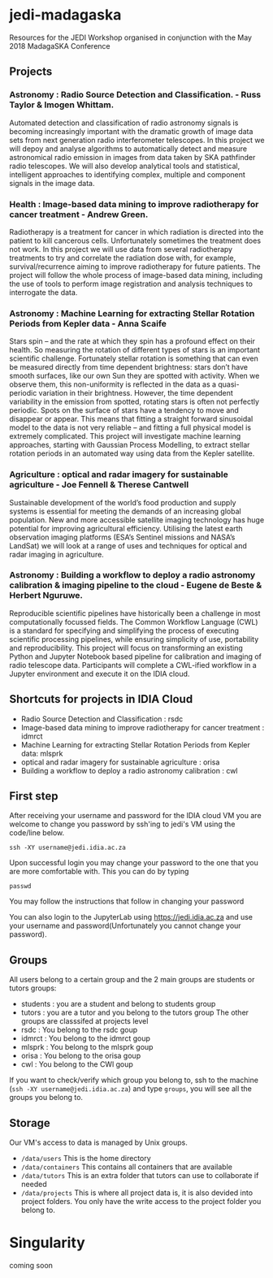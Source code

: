 # jedi-madagaska
Resources for the JEDI Workshop organised in conjunction with the May 2018 MadagaSKA Conference

## Projects
### Astronomy : Radio Source Detection and Classification. - Russ Taylor & Imogen Whittam.

Automated detection and classification of radio astronomy signals is becoming increasingly important with the dramatic growth of image data sets from next generation radio interferometer telescopes.  In this project we will depoy and analyse algorithms to automatically detect and measure astronomical radio emission in images from data taken by SKA pathfinder radio telescopes.  We will also develop analytical tools and statistical, intelligent approaches to identifying complex, multiple and component signals in the image data.

### Health : Image-based data mining to improve radiotherapy for cancer treatment - Andrew Green. 

Radiotherapy is a treatment for cancer in which radiation is directed into the patient to kill cancerous cells. Unfortunately sometimes the treatment does not work. In this project we will use data from several radiotherapy treatments to try and correlate the radiation dose with, for example, survival/recurrence aiming to improve radiotherapy for future patients. The project will follow the whole process of image-based data mining, including the use of tools to perform image registration and analysis techniques to interrogate the data.

### Astronomy : Machine Learning for extracting Stellar Rotation Periods from Kepler data - Anna Scaife
Stars spin – and the rate at which they spin has a profound effect on their health.  So measuring the rotation of different types of stars is an important scientific challenge. Fortunately stellar rotation is something that can even be measured directly from time dependent brightness: stars don’t have smooth surfaces, like our own Sun they are spotted with activity. When we observe them, this non-uniformity is reflected in the data  as a quasi-periodic variation in their brightness. However, the time dependent variability in the emission from spotted, rotating stars is often not perfectly periodic. Spots on the surface of stars have a tendency to move and disappear or appear. This means that fitting a straight forward sinusoidal model to the data is not very reliable – and fitting a full physical model is extremely complicated. This project will investigate machine learning approaches, starting with Gaussian Process Modelling, to extract stellar rotation periods in an automated way  using data from the Kepler satellite.

### Agriculture : optical and radar imagery for sustainable agriculture - Joe Fennell & Therese Cantwell
Sustainable development of the world’s food production and supply systems is essential for meeting the demands of an increasing global population. New and more accessible satellite imaging technology has huge potential for improving agricultural efficiency. Utilising the latest earth observation imaging platforms (ESA’s Sentinel missions and NASA’s LandSat) we will look at a range of uses and techniques for optical and radar imaging in agriculture.

### Astronomy : Building a workflow to deploy a radio astronomy calibration & imaging pipeline to the cloud - Eugene de Beste & Herbert Nguruwe. 
Reproducible scientific pipelines have historically been a challenge in most computationally focussed fields. The Common Workflow Language (CWL) is a standard for specifying and simplifying the process of executing scientific processing pipelines, while ensuring simplicity of use, portability and reproducibility. This project will focus on transforming an existing Python and Jupyter Notebook based pipeline for calibration and imaging of radio telescope data. Participants will complete a CWL-ified workflow in a Jupyter environment and execute it on the IDIA cloud.

## Shortcuts for projects in IDIA Cloud
- Radio Source Detection and Classification : rsdc
- Image-based data mining to improve radiotherapy for cancer treatment : idmrct
- Machine Learning for extracting Stellar Rotation Periods from Kepler data: mlsprk
- optical and radar imagery for sustainable agriculture : orisa
- Building a workflow to deploy a radio astronomy calibration : cwl


## First step
 After receiving your username and password for the IDIA cloud VM you are welcome to change you password by 
 ssh'ing to jedi's VM using the code/line below.
 ```
 ssh -XY username@jedi.idia.ac.za
 ```
 Upon successful login you may change your password to the one that you are more comfortable with. This you can do by typing
 ```
 passwd
 ```
You may follow the instructions that follow in changing your password

You can also login to the JupyterLab using https://jedi.idia.ac.za  and use your username and password(Unfortunately you cannot change your password).

## Groups
All users  belong to a certain group and the 2 main groups are students or tutors groups:
- students : you are a student and belong to students group
- tutors : you are a tutor and you belong to the tutors group
The  other groups are classsifed at projects level
- rsdc :  You belong to the rsdc goup
- idmrct :  You belong to the idmrct goup
- mlsprk :  You belong to the mlsprk goup
- orisa :  You belong to the orisa goup
- cwl :  You belong to the CWl goup

If you want to check/verify which group you belong to, ssh to the machine (`ssh -XY username@jedi.idia.ac.za`) and type `groups`, you will see all the groups you belong to.

## Storage
Our VM's access to data is managed by Unix groups.

* `/data/users` This is the home directory
* `/data/containers`  This contains all containers that are available 
* `/data/tutors`  This is an extra folder that tutors can use to collaborate if needed
* `/data/projects` This is where all project data is, it is also devided into project folders. You only have the write access to the project folder you belong to.

# Singularity
coming soon
